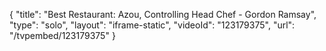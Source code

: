 {
    "title": "Best Restaurant: Azou, Controlling Head Chef - Gordon Ramsay",
    "type": "solo",
    "layout": "iframe-static",
    "videoId": "123179375",
    "url": "\/tvpembed\/123179375"
}